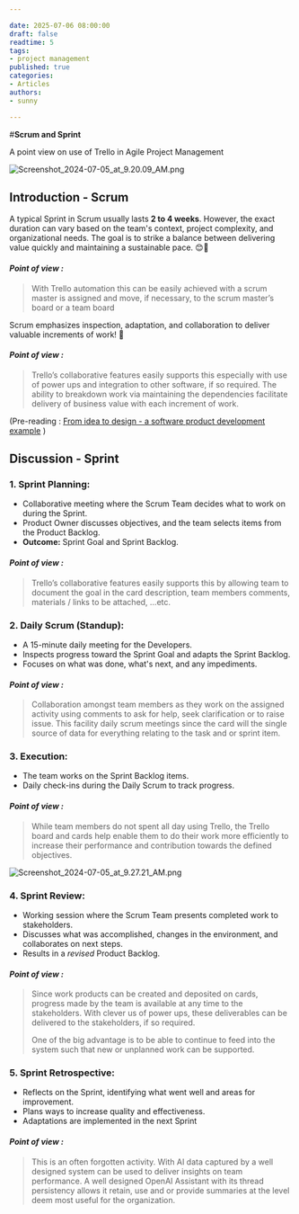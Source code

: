 ```yaml
---

date: 2025-07-06 08:00:00
draft: false
readtime: 5
tags:
- project management
published: true
categories:
- Articles
authors:
- sunny

---
```


#**Scrum and Sprint**

A point view on use of Trello in Agile Project Management

![Screenshot\_2024-07-05\_at\_9.20.09\_AM.png](https://trello.com/1/cards/668741b25b9c528d70efde8f/attachments/66874a7dd2c42081ca2e185d/download/Screenshot_2024-07-05_at_9.20.09_AM.png)

<!-- More -->

## Introduction - Scrum

A typical Sprint in Scrum usually lasts **2 to 4 weeks**. However, the exact duration can vary based on the team's context, project complexity, and organizational needs. The goal is to strike a balance between delivering value quickly and maintaining a sustainable pace. 😊🚀

#### _Point of view :_

> With Trello automation this can be easily achieved with a scrum master is assigned and move, if necessary, to the scrum master’s board or a team board

Scrum emphasizes inspection, adaptation, and collaboration to deliver valuable increments of work! 🚀

#### _Point of view :_

> Trello’s collaborative features easily supports this especially with use of power ups and integration to other software, if so required. The ability to breakdown work via maintaining the dependencies facilitate delivery of business value with each increment of work.

(Pre-reading : [From idea to design - a software product development example](https://milynnus-blog.onrender.com/#from-idea-to-design-a-software-product-development-example) )

## Discussion - Sprint

### **1. Sprint Planning**:

- Collaborative meeting where the Scrum Team decides what to work on during the Sprint.
- Product Owner discusses objectives, and the team selects items from the Product Backlog.
- **Outcome:** Sprint Goal and Sprint Backlog.

#### _Point of view :_

> Trello’s collaborative features easily supports this by allowing team to document the goal in the card description, team members comments, materials / links to be attached, …etc.

### **2. Daily Scrum (Standup)**:

- A 15-minute daily meeting for the Developers.
- Inspects progress toward the Sprint Goal and adapts the Sprint Backlog.
- Focuses on what was done, what's next, and any impediments.

#### _Point of view :_

> Collaboration amongst team members as they work on the assigned activity using comments to ask for help, seek clarification or to raise issue. This facility daily scrum meetings since the card will the single source of data for everything relating to the task and or sprint item.

### **3. Execution**:

- The team works on the Sprint Backlog items.
- Daily check-ins during the Daily Scrum to track progress.

#### _Point of view :_

> While team members do not spent all day using Trello, the Trello board and cards help enable them to do their work more efficiently to increase their performance and contribution towards the defined objectives.

![Screenshot\_2024-07-05\_at\_9.27.21\_AM.png](https://trello.com/1/cards/668741b25b9c528d70efde8f/attachments/66874c1ebf6a44311003e8bf/download/Screenshot_2024-07-05_at_9.27.21_AM.png)

### **4. Sprint Review**:

- Working session where the Scrum Team presents completed work to stakeholders.
- Discusses what was accomplished, changes in the environment, and collaborates on next steps.
- Results in a _revised_ Product Backlog.

#### _Point of view :_

> Since work products can be created and deposited on cards, progress made by the team is available at any time to the stakeholders. With clever us of power ups, these deliverables can be delivered to the stakeholders, if so required.
>
> One of the big advantage is to be able to continue to feed into the system such that new or unplanned work can be supported.

### **5. Sprint Retrospective**:

- Reflects on the Sprint, identifying what went well and areas for improvement.
- Plans ways to increase quality and effectiveness.
- Adaptations are implemented in the next Sprint

#### _Point of view :_

> This is an often forgotten activity. With AI data captured by a well designed system can be used to deliver insights on team performance. A well designed OpenAI Assistant with its thread persistency allows it retain, use and or provide summaries at the level deem most useful for the organization.
